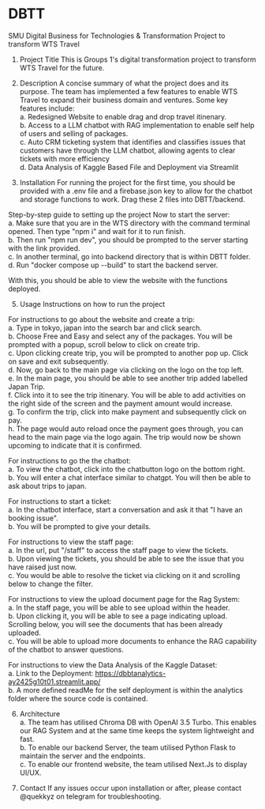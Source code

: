 # DBTT

SMU Digital Business for Technologies &amp; Transformation Project to transform WTS Travel

1. Project Title
This is Groups 1's digital transformation project to transform WTS Travel for the future.

2. Description
A concise summary of what the project does and its purpose.
The team has implemented a few features to enable WTS Travel to expand their business domain and ventures. Some key features include: <br>
  a. Redesigned Website to enable drag and drop travel itinenary.   <br>
  b. Access to a LLM chatbot with RAG implementation to enable self help of users and selling of packages.  <br>
  c. Auto CRM ticketing system that identifies and classifies issues that customers have through the LLM chatbot, allowing agents to clear tickets with more efficiency  <br>
  d. Data Analysis of Kaggle Based File and Deployment via Streamlit

4. Installation
For running the project for the first time, you should be provided with a .env file and a firebase.json key to allow for the chatbot and storage functions to work.
Drag these 2 files into DBTT/backend.

Step-by-step guide to setting up the project
Now to start the server:  <br>
  a. Make sure that you are in the WTS directory with the command terminal opened. Then type "npm i" and wait for it to run finish.  <br>
  b. Then run "npm run dev", you should be prompted to the server starting with the link provided.  <br>
  c. In another terminal, go into backend directory that is within DBTT folder.  <br>
  d. Run "docker compose up --build" to start the backend server.  <br>

With this, you should be able to view the website with the functions deployed.

5. Usage
Instructions on how to run the project

For instructions to go about the website and create a trip:  <br>
  a. Type in tokyo, japan into the search bar and click search.  <br>
  b. Choose Free and Easy and select any of the packages. You will be prompted with a popup, scroll below to click on create trip.  <br>
  c. Upon clicking create trip, you will be prompted to another pop up. Click on save and exit subsequently.  <br>
  d. Now, go back to the main page via clicking on the logo on the top left.  <br>
  e. In the main page, you should be able to see another trip added labelled Japan Trip.  <br>
  f. Click into it to see the trip itinenary. You will be able to add activities on the right side of the screen and the payment amount would increase.  <br>
  g. To confirm the trip, click into make payment and subsequently click on pay.  <br>
  h. The page would auto reload once the payment goes through, you can head to the main page via the logo again. The trip would now be shown upcoming to indicate that it is confirmed.  <br>

For instructions to go the the chatbot:  <br>
  a. To view the chatbot, click into the chatbutton logo on the bottom right.  <br>
  b. You will enter a chat interface similar to chatgpt. You will then be able to ask about trips to japan.  <br>

For instructions to start a ticket:  <br>
  a. In the chatbot interface, start a conversation and ask it that "I have an booking issue".  <br>
  b. You will be prompted to give your details.  <br>

For instructions to view the staff page:  <br>
  a. In the url, put "/staff" to access the staff page to view the tickets.  <br>
  b. Upon viewing the tickets, you should be able to see the issue that you have raised just now.  <br>
  c. You would be able to resolve the ticket via clicking on it and scrolling below to change the filter.  <br>

For instructions to view the upload document page for the Rag System:  <br>
  a. In the staff page, you will be able to see upload within the header.  <br>
  b. Upon clicking it, you will be able to see a page indicating upload. Scrolling below, you will see the documents that has been already uploaded.  <br>
  c. You will be able to upload more documents to enhance the RAG capability of the chatbot to answer questions.  <br>

For instructions to view the Data Analysis of the Kaggle Dataset: <br>
  a. Link to the Deployment: https://dbbtanalytics-ay2425g10t01.streamlit.app/ <br>
  b. A more defined readMe for the self deployment is within the analytics folder where the source code is contained. <br>
  
6. Architecture  <br>
  a. The team has utilised Chroma DB with OpenAI 3.5 Turbo. This enables our RAG System and at the same time keeps the system lightweight and fast.  <br>
  b. To enable our backend Server, the team utilised Python Flask to maintain the server and the endpoints.  <br>
  c. To enable our frontend website, the team utilised Next.Js to display UI/UX.  <br>

7. Contact 
If any issues occur upon installation or after, please contact @quekkyz on telegram for troubleshooting.

